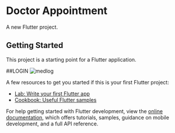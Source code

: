 # Doctor Appointment 

A new Flutter project.

## Getting Started

This project is a starting point for a Flutter application.

##LOGIN
![medlog](https://github.com/PRAVINRAJ-TAMIL/Doctor_Appointment_Booking/assets/114245769/200a2fa8-9f34-45d8-a71c-92313a778df6)



A few resources to get you started if this is your first Flutter project:

- [Lab: Write your first Flutter app](https://docs.flutter.dev/get-started/codelab)
- [Cookbook: Useful Flutter samples](https://docs.flutter.dev/cookbook)

For help getting started with Flutter development, view the
[online documentation](https://docs.flutter.dev/), which offers tutorials,
samples, guidance on mobile development, and a full API reference.
